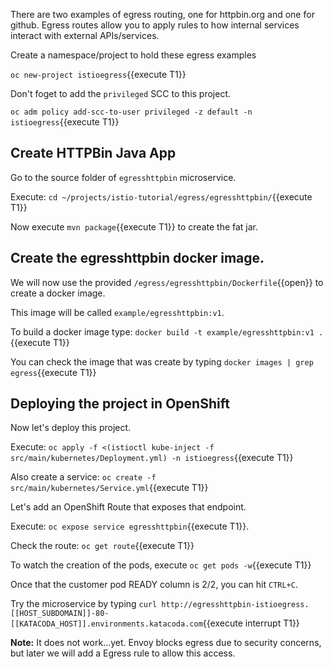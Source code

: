 There are two examples of egress routing, one for httpbin.org and one for github. Egress routes allow you to apply rules to how internal services interact with external APIs/services.

Create a namespace/project to hold these egress examples

`oc new-project istioegress`{{execute T1}}

Don't foget to add the `privileged` SCC to this project.

`oc adm policy add-scc-to-user privileged -z default -n istioegress`{{execute T1}}

## Create HTTPBin Java App

Go to the source folder of `egresshttpbin` microservice.

Execute: `cd ~/projects/istio-tutorial/egress/egresshttpbin/`{{execute T1}}

Now execute `mvn package`{{execute T1}} to create the fat jar.

## Create the egresshttpbin docker image.

We will now use the provided `/egress/egresshttpbin/Dockerfile`{{open}} to create a docker image.

This image will be called `example/egresshttpbin:v1`.

To build a docker image type: `docker build -t example/egresshttpbin:v1 .`{{execute T1}}

You can check the image that was create by typing `docker images | grep egress`{{execute T1}}


## Deploying the project in OpenShift

Now let's deploy this project.

Execute: `oc apply -f <(istioctl kube-inject -f src/main/kubernetes/Deployment.yml) -n istioegress`{{execute T1}}

Also create a service: `oc create -f src/main/kubernetes/Service.yml`{{execute T1}} 

Let's add an OpenShift Route that exposes that endpoint.

Execute: `oc expose service egresshttpbin`{{execute T1}}.

Check the route: `oc get route`{{execute T1}}

To watch the creation of the pods, execute `oc get pods -w`{{execute T1}}

Once that the customer pod READY column is 2/2, you can hit `CTRL+C`. 

Try the microservice by typing `curl http://egresshttpbin-istioegress.[[HOST_SUBDOMAIN]]-80-[[KATACODA_HOST]].environments.katacoda.com`{{execute interrupt T1}}

**Note:** It does not work...yet. Envoy blocks egress due to security concerns, but later we will add a Egress rule to allow this access.
